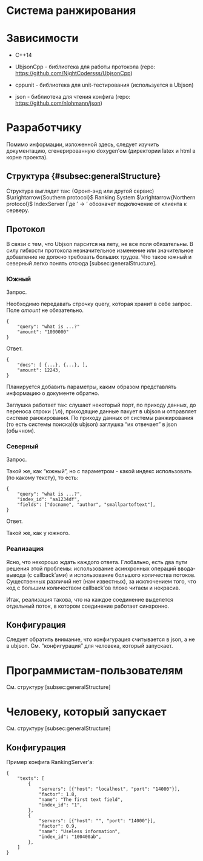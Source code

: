 Система ранжирования
====================

Зависимости
===========

-   C++14

-   UbjsonCpp - библиотека для работы протокола (repo:
    https://github.com/NightCodersss/UbjsonCpp)

-   cppunit - библиотека для unit-тестирования (используется в Ubjson)

-   json - библиотека для чтения конфига (repo:
    https://github.com/nlohmann/json)

Разработчику
============

Помимо информации, изложенной здесь, следует изучить документацию,
сгенерированную doxygen’ом (директории latex и html в корне проекта).

Структура {#subsec:generalStructure}
---------

Структура выглядит так: (Фронт-энд или другой сервис)
$\xrightarrow{Southern protocol}$ Ranking System
$\xrightarrow{Northern protocol}$ IndexServer Где $'\rightarrow'$
обозначет подключение от клиента к серверу.

Протокол
--------

В связи с тем, что Ubjson парсится на лету, не все поля обязательны. В
силу гибкости протокола незначительное изменение или значительное
добавление не должно требовать больших трудов. Что такое южный и
северный легко понять отсюда [subsec:generalStructure].

### Южный

Запрос.

Необходимо передавать строчку query, которая хранит в себе запрос. Поле
$amount$ не обязательно.

    {
        "query": "what is ...?"
        "amount": "1000000"
    }

Ответ.

    {
        "docs": [ {...}, {...}, ],
        "amount": 12243,
    }

Планируется добавить параметры, каким образом представлять информацию о
документе обратно.

Заглушка работает так: слушает некоторый порт, по приходу данных, до
переноса строки ($\backslash n$), приходящие данные пакует в ubjson и
отправляет системе ранжирования. По приходу данных от системы
ранжирования (то есть системы поиска)(в ubjson) заглушка “их отвечает” в
json (обычном).

### Северный

Запрос.

Такой же, как “южный”, но с параметром - какой индекс использовать (по
какому тексту), то есть:

    {
        "query": "what is ...?",
        "index_id": "aa1234df",
        "fields": ["docname", "author", "smallpartoftext"],
    }

Ответ.

Такой же, как у южного.

### Реализация

Ясно, что нехорошо ждать каждого ответа. Глобально, есть два пути
решения этой проблемы: использование асинхронных операций ввода-вывода
(с callback’ами) и использование большого количества потоков.
Существенных различий нет (нам известных), за исключением того, что код
с большим количеством callback’ов плохо читаем и некрасив.

Итак, реализация такова, что на каждое соединение выделется отдельный
поток, в котором соединение работает синхронно.

Конфигурация
------------

Следует обратить внимание, что конфигурация считывается в json, а не в
ubjson. См. “конфигурация” для человека, который запускает.

Программистам-пользователям
===========================

См. структуру [subsec:generalStructure]

Человеку, который запускает
===========================

См. структуру [subsec:generalStructure]

Конфигурация
------------

Пример конфига RankingServer’а:

    {
        "texts": [
            {
                "servers": [{"host": "localhost", "port": "14000"}],
                "factor": 1.8,
                "name": "The first text field",
                "index_id": "1",
            },
            {
                "servers": [{"host": "", "port": "14000"}],
                "factor": 0.9,
                "name": "Useless information",
                "index_id": "100400ab",
            },
        ]
    }
